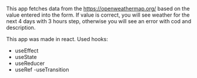 This app fetches data from the https://openweathermap.org/ based on the value entered into the form. If value is correct, you will see weather for the next 4 days with 3 hours step, otherwise you will see an error with cod and description.

This app was made in react. Used hooks:
- useEffect
- useState
- useReducer
- useRef
-useTransition
